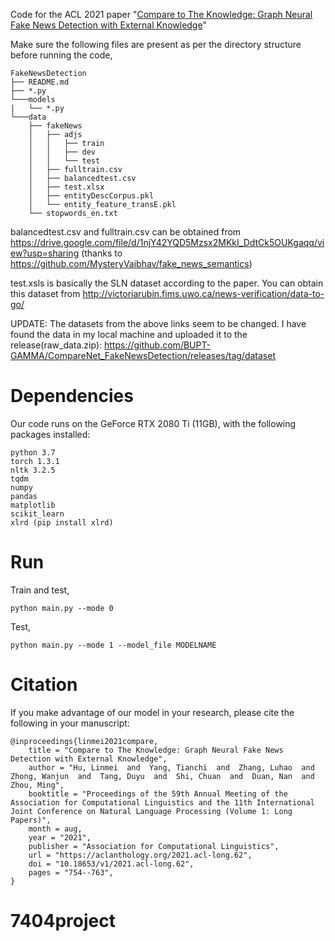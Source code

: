 Code for the ACL 2021 paper "[Compare to The Knowledge: Graph Neural Fake News Detection with External Knowledge](https://aclanthology.org/2021.acl-long.62/)"


Make sure the following files are present as per the directory structure before running the code,
```
FakeNewsDetection
├── README.md
├── *.py
└───models
|   └── *.py 
└───data
    ├── fakeNews
    │   ├── adjs
    │   │   ├── train
    │   │   ├── dev
    │   │   └── test
    │   ├── fulltrain.csv
    │   ├── balancedtest.csv
    │   ├── test.xlsx
    │   ├── entityDescCorpus.pkl
    │   └── entity_feature_transE.pkl
    └── stopwords_en.txt

```

balancedtest.csv and fulltrain.csv can be obtained from https://drive.google.com/file/d/1njY42YQD5Mzsx2MKkI_DdtCk5OUKgaqq/view?usp=sharing (thanks to https://github.com/MysteryVaibhav/fake_news_semantics)

test.xsls is basically the SLN dataset according to the paper. You can obtain this dataset from http://victoriarubin.fims.uwo.ca/news-verification/data-to-go/

UPDATE: The datasets from the above links seem to be changed. I have found the data in my local machine and uploaded it to the release(raw_data.zip): https://github.com/BUPT-GAMMA/CompareNet_FakeNewsDetection/releases/tag/dataset

# Dependencies

Our code runs on the GeForce RTX 2080 Ti (11GB), with the following packages installed:
```
python 3.7
torch 1.3.1
nltk 3.2.5
tqdm
numpy
pandas
matplotlib
scikit_learn
xlrd (pip install xlrd)
```



# Run

Train and test,
```
python main.py --mode 0
```

Test,
```
python main.py --mode 1 --model_file MODELNAME
```

# Citation
If you make advantage of our model in your research, please cite the following in your manuscript:
```
@inproceedings{linmei2021compare,
    title = "Compare to The Knowledge: Graph Neural Fake News Detection with External Knowledge",
    author = "Hu, Linmei  and  Yang, Tianchi  and  Zhang, Luhao  and  Zhong, Wanjun  and  Tang, Duyu  and  Shi, Chuan  and  Duan, Nan  and  Zhou, Ming",
    booktitle = "Proceedings of the 59th Annual Meeting of the Association for Computational Linguistics and the 11th International Joint Conference on Natural Language Processing (Volume 1: Long Papers)",
    month = aug,
    year = "2021",
    publisher = "Association for Computational Linguistics",
    url = "https://aclanthology.org/2021.acl-long.62",
    doi = "10.18653/v1/2021.acl-long.62",
    pages = "754--763",
}

```

# 7404project
